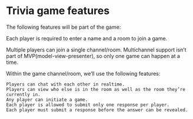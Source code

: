 # Trivia game features

The following features will be part of the game:

  Each player is required to enter a name and a room to join a game.

  Multiple players can join a single channel/room. Multichannel support isn’t part of MVP(model-view-presenter), so only one game can happen at a time.

  Within the game channel/room, we’ll use the following features:

    Players can chat with each other in realtime.
    Players can view who else is in the room as well as the room they’re currently in.
    Any player can initiate a game.
    Each player is allowed to submit only one response per player.
    Each player must submit a response before the answer can be revealed.
